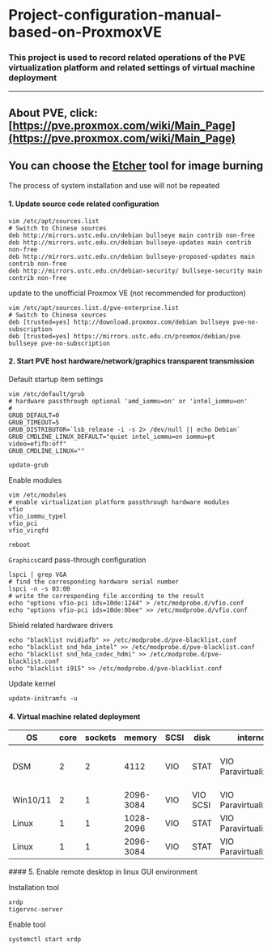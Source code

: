 # Project-configuration-manual-based-on-ProxmoxVE
### This project is used to record related operations of the PVE virtualization platform and related settings of virtual machine deployment
-------------------------------------------------

## About PVE, click: [https://pve.proxmox.com/wiki/Main_Page](https://pve.proxmox.com/wiki/Main_Page)
## You can choose the [Etcher](https://www.balena.io/etcher) tool for image burning

The process of system installation and use will not be repeated

#### 1. Update source code related configuration

    vim /etc/apt/sources.list
    # Switch to Chinese sources
    deb http://mirrors.ustc.edu.cn/debian bullseye main contrib non-free
    deb http://mirrors.ustc.edu.cn/debian bullseye-updates main contrib non-free
    deb http://mirrors.ustc.edu.cn/debian bullseye-proposed-updates main contrib non-free
    deb http://mirrors.ustc.edu.cn/debian-security/ bullseye-security main contrib non-free
update to the unofficial Proxmox VE (not recommended for production)

    vim /etc/apt/sources.list.d/pve-enterprise.list
    # Switch to Chinese sources
    deb [trusted=yes] http://download.proxmox.com/debian bullseye pve-no-subscription
    deb [trusted=yes] https://mirrors.ustc.edu.cn/proxmox/debian/pve bullseye pve-no-subscription
    
#### 2. Start PVE host hardware/network/graphics transparent transmission
Default startup item settings

    vim /etc/default/grub
    # hardware passthrough optional 'amd_iommu=on' or 'intel_iommu=on'
    # 
    GRUB_DEFAULT=0
    GRUB_TIMEOUT=5
    GRUB_DISTRIBUTOR=`lsb_release -i -s 2> /dev/null || echo Debian`
    GRUB_CMDLINE_LINUX_DEFAULT="quiet intel_iommu=on iommu=pt video=efifb:off"
    GRUB_CMDLINE_LINUX=""
    
    update-grub
Enable modules

    vim /etc/modules
    # enable virtualization platform passthrough hardware modules
    vfio
    vfio_iommu_typel
    vfio_pci
    vfio_virqfd
    
    reboot
`Graphics`card pass-through configuration

    lspci | grep VGA
    # find the corresponding hardware serial number
    lspci -n -s 03:00
    # write the corresponding file according to the result
    echo "options vfio-pci ids=10de:1244" > /etc/modprobe.d/vfio.conf
    echo "options vfio-pci ids=10de:0bee" >> /etc/modprobe.d/vfio.conf
Shield related hardware drivers

    echo "blacklist nvidiafb" >> /etc/modprobe.d/pve-blacklist.conf
    echo "blacklist snd_hda_intel" >> /etc/modprobe.d/pve-blacklist.conf
    echo "blacklist snd_hda_codec_hdmi" >> /etc/modprobe.d/pve-blacklist.conf
    echo "blacklist i915" >> /etc/modprobe.d/pve-blacklist.conf
Update kernel

    update-initramfs -u
#### 4. Virtual machine related deployment

<div align="center">

| OS  | core| sockets| memory| SCSI| disk| internet| model| BIOS| others|
| ---------- | -----------| -----------| -----------| -----------| -----------| -----------| -----------| -----------| -----------|
| DSM   | 2   | 2   | 4112   | VIO   | STAT   | VIO<br> Paravirtualization   | q35   | OVMF   | CD/DVD delete<br> HDD delete    |
| Win10/11   | 2   | 1   | 2096-3084   | VIO   | VIO<br> SCSI   | VIO<br> Paravirtualization   | default   | default   | GUI    |
| Linux   | 1   | 1   | 1028-2096   | VIO   | STAT   | VIO<br> Paravirtualization   | default   | default   | CLI    |
| Linux   | 1   | 1   | 2096-3084   | VIO   | STAT   | VIO<br> Paravirtualization   | default   | default   | GUI    |

</div>
#### 5. Enable remote desktop in linux GUI environment

Installation tool

    xrdp
    tigervnc-server
Enable tool

    systemctl start xrdp
